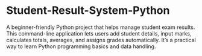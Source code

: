 # Student-Result-System-Python
A beginner-friendly Python project that helps manage student exam results. This command-line application lets users add student details, input marks, calculates totals, averages, and assigns grades automatically. It’s a practical way to learn Python programming basics and data handling.
